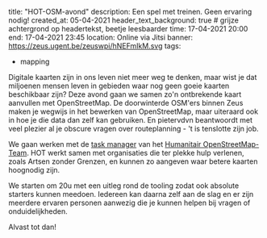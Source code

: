 title: "HOT-OSM-avond"
description: Een spel met treinen. Geen ervaring nodig!
created_at: 05-04-2021
header_text_background: true # grijze achtergrond op headertekst, beetje leesbaarder
time: 17-04-2021 20:00
end: 17-04-2021 23:45
location: Online via Jitsi
banner: https://zeus.ugent.be/zeuswpi/hNEFmIkM.svg
tags:
  - mapping


Digitale kaarten zijn in ons leven niet meer weg te denken, maar wist je dat miljoenen mensen leven in gebieden waar nog geen goeie kaarten beschikbaar zijn? Deze avond gaan we samen zo'n ontbrekende kaart aanvullen met OpenStreetMap. De doorwinterde OSM'ers binnen Zeus maken je wegwijs in het bewerken van OpenStreetMap, maar uiteraard ook in hoe je die data dan zelf kan gebruiken. En pietervdvn beantwoordt met veel plezier al je obscure vragen over routeplanning - 't is tenslotte zijn job.

We gaan werken met de [task manager](https://tasks.hotosm.org/) van het [Humanitair OpenStreetMap-Team](https://www.hotosm.org/). HOT werkt samen met organisaties die ter plekke hulp verlenen, zoals Artsen zonder Grenzen, en kunnen zo aangeven waar betere kaarten hoognodig zijn.

We starten om 20u met een uitleg rond de tooling zodat ook absolute starters kunnen meedoen. Iedereen kan daarna zelf aan de slag en er zijn meerdere ervaren personen aanwezig die je kunnen helpen bij vragen of onduidelijkheden.

Alvast tot dan!